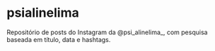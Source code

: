 # psialinelima
Repositório de posts do Instagram da @psi_alinelima_, com pesquisa baseada em título, data e hashtags.
